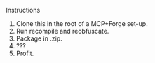 Instructions
1. Clone this in the root of a MCP+Forge set-up.
2. Run recompile and reobfuscate.
3. Package in .zip.
4. ???
5. Profit.

